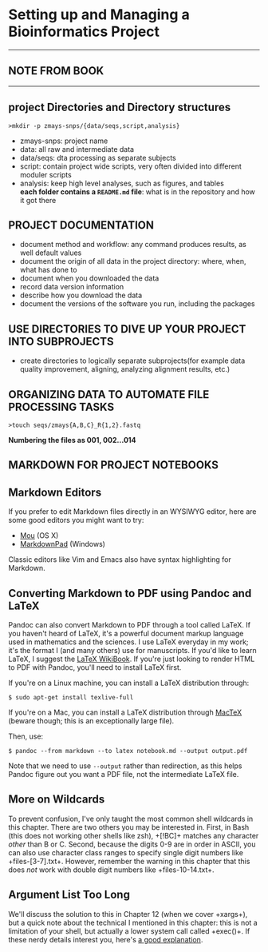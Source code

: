 # Setting up and Managing a Bioinformatics Project

<hr>

## **NOTE FROM BOOK**<br />

<hr>

## project Directories and Directory structures

    >mkdir -p zmays-snps/{data/seqs,script,analysis}      
- zmays-snps: project name<br>
- data: all raw and intermediate data<br>
- data/seqs: dta processing as separate subjects<br>
- script: contain project wide scripts, very often divided into different moduler scripts<br>
- analysis: keep high level analyses, such as figures, and tables<br>
**each folder contains a `README.md` file**: what is in the repository and how it got there<br>

## PROJECT DOCUMENTATION
- document method and workflow: any command produces results, as well default values<br>
- document the origin of all data in the project directory: where, when, what has done to<br>
- document when you downloaded the data<br>
- record data version information<br>
- describe how you download the data<br>
- document the versions of the software you run, including the packages<br>

## USE DIRECTORIES TO DIVE UP YOUR PROJECT INTO SUBPROJECTS
- create directories to logically separate subprojects(for example data quality improvement, aligning, analyzing alignment results, etc.)<br>
## ORGANIZING DATA TO AUTOMATE FILE PROCESSING TASKS
    >touch seqs/zmays{A,B,C}_R{1,2}.fastq
**Numbering the files as 001, 002...014**<br>

## MARKDOWN FOR PROJECT NOTEBOOKS

## Markdown Editors

If you prefer to edit Markdown files directly in an WYSIWYG editor, here are
some good editors you might want to try:

 - [Mou](http://25.io/mou/) (OS X)
 - [MarkdownPad](http://markdownpad.com/) (Windows)

Classic editors like Vim and Emacs also have syntax highlighting for Markdown.

## Converting Markdown to PDF using Pandoc and LaTeX

Pandoc can also convert Markdown to PDF through a tool called LaTeX. If you
haven't heard of LaTeX, it's a powerful document markup language used in
mathematics and the sciences. I use LaTeX everyday in my work; it's the format
I (and many others) use for manuscripts. If you'd like to learn LaTeX, I
suggest the [LaTeX WikiBook](http://en.wikibooks.org/wiki/LaTeX). If you're
just looking to render HTML to PDF with Pandoc, you'll need to install LaTeX
first.

If you're on a Linux machine, you can install a LaTeX distribution through:

    $ sudo apt-get install texlive-full

If you're on a Mac, you can install a LaTeX distribution through
[MacTeX](https://tug.org/mactex/) (beware though; this is an exceptionally
large file).

Then, use:

    $ pandoc --from markdown --to latex notebook.md --output output.pdf

Note that we need to use `--output` rather than redirection, as this helps
Pandoc figure out you want a PDF file, not the intermediate LaTeX file.

## More on Wildcards

To prevent confusion, I've only taught the most common shell wildcards in this
chapter. There are two others you may be interested in. First, in Bash (this
does not working other shells like zsh), +[!BC]+ matches any character _other_
than B or C. Second, because the digits 0-9 are in order in ASCII, you can also
use character class ranges to specify single digit numbers like
+files-[3-7].txt+. However, remember the warning in this chapter that this does
_not_ work with double digit numbers like +files-10-14.txt+.

## Argument List Too Long

We'll discuss the solution to this in Chapter 12 (when we cover +xargs+), but a
quick note about the technical I mentioned in this chapter: this is not a
limitation of your shell, but actually a lower system call called +exec()+. If
these nerdy details interest you, here's [a good
explanation](http://stackoverflow.com/questions/4185017/maximum-number-of-bash-arguments-max-num-cp-arguments).

